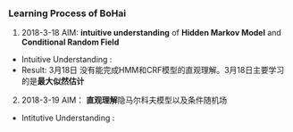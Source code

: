 ### Learning Process of BoHai

1. 2018-3-18  AIM: **intuitive understanding** of **Hidden Markov Model** and **Conditional Random Field**
  - Intuitive Understanding :
  - Result: 3月18日 没有能完成HMM和CRF模型的直观理解。3月18日主要学习的是**最大似然估计**
  

2. 2018-3-19 AIM： **直观理解**隐马尔科夫模型以及条件随机场
  - Intitutive Understanding :

